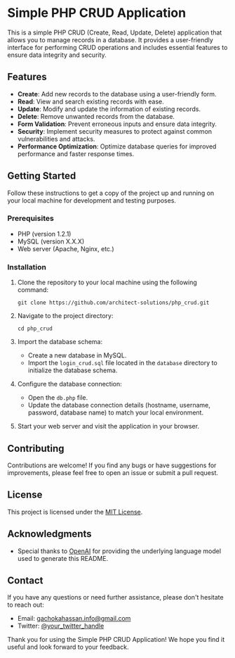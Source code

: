 # Simple PHP CRUD Application

This is a simple PHP CRUD (Create, Read, Update, Delete) application that allows you to manage records in a database. It provides a user-friendly interface for performing CRUD operations and includes essential features to ensure data integrity and security.

## Features

- **Create**: Add new records to the database using a user-friendly form.
- **Read**: View and search existing records with ease.
- **Update**: Modify and update the information of existing records.
- **Delete**: Remove unwanted records from the database.
- **Form Validation**: Prevent erroneous inputs and ensure data integrity.
- **Security**: Implement security measures to protect against common vulnerabilities and attacks.
- **Performance Optimization**: Optimize database queries for improved performance and faster response times.

## Getting Started

Follow these instructions to get a copy of the project up and running on your local machine for development and testing purposes.

### Prerequisites

- PHP (version 1.2.1)
- MySQL (version X.X.X)
- Web server (Apache, Nginx, etc.)

### Installation

1. Clone the repository to your local machine using the following command:

   ```
   git clone https://github.com/architect-solutions/php_crud.git
   ```

2. Navigate to the project directory:

   ```
   cd php_crud
   ```

3. Import the database schema:

   - Create a new database in MySQL.
   - Import the `login_crud.sql` file located in the `database` directory to initialize the database schema.

4. Configure the database connection:

   - Open the `db.php` file.
   - Update the database connection details (hostname, username, password, database name) to match your local environment.

5. Start your web server and visit the application in your browser.

## Contributing

Contributions are welcome! If you find any bugs or have suggestions for improvements, please feel free to open an issue or submit a pull request.

## License

This project is licensed under the [MIT License](LICENSE).

## Acknowledgments

- Special thanks to [OpenAI](https://openai.com/) for providing the underlying language model used to generate this README.

## Contact

If you have any questions or need further assistance, please don't hesitate to reach out:

- Email: [gachokahassan.info@gmail.com](mailto:gachokahassan.info@gmail.com)
- Twitter: [@your_twitter_handle](https://twitter.com/your_twitter_handle)

Thank you for using the Simple PHP CRUD Application! We hope you find it useful and look forward to your feedback.